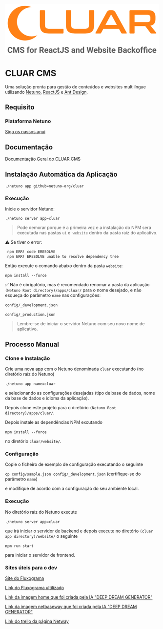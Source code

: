 ![Logo](https://raw.githubusercontent.com/netuno-org/cluar/main/docs/logo.svg)

# CLUAR CMS

Uma solução pronta para gestão de conteúdos e websites multilíngue utilizando [Netuno](https://www.netuno.org/), [ReactJS](https://reactjs.org/) e [Ant Design](https://ant.design/).

## Requisito

### Plataforma Netuno

[Siga os passos aqui](https://doc.netuno.org/docs/pt-PT/installation/)

## Documentação

[Documentação Geral do CLUAR CMS](docs/README-pt_PT.md)

## Instalação Automática da Aplicação

```
./netuno app github=netuno-org/cluar
```

### Execução

Inicie o servidor Netuno:

```
./netuno server app=cluar
```

> Pode demorar porque é a primeira vez e a instalação do NPM será executada nas pastas `ui` e` website` dentro da pasta raiz do aplicativo.

:warning: Se tiver o error:
 
```
 npm ERR! code ERESOLVE
 npm ERR! ERESOLVE unable to resolve dependency tree
```

Então execute o comando abaixo dentro da pasta `website`:

`npm install --force`

:white_check_mark: Não é obrigatório, mas é recomendado renomar a pasta da aplicação `(Netuno Root directory)/apps/cluar/` para o nome desejado, e não esqueça do parâmetro `name` nas configurações:

`config/_development.json`

`config/_production.json`

> Lembre-se de iniciar o servidor Netuno com seu novo nome de aplicativo.

## Processo Manual

### Clone e Instalação

Crie uma nova app com o Netuno denominada `cluar` executando (no diretório raíz do Netuno) 

`./netuno app name=cluar`

e selecionando as configurações desejadas (tipo de base de dados, nome da base de dados e idioma da aplicação).

Depois clone este projeto para o diretório `(Netuno Root directory)/apps/cluar/`.

Depois instale as dependências NPM excutando

`npm install --force` 

no diretório `cluar/website/`.

### Configuração

Copie o ficheiro de exemplo de configuração executando o seguinte

`cp config/sample.json config/_development.json` (certifique-se do parâmetro `name`)

e modifique de acordo com a configuração do seu ambiente local.

### Execução

No diretório raíz do Netuno execute

`./netuno server app=cluar`

que irá iniciar o servidor de backend e depois execute no diretório `(cluar app directory)/website/` o seguinte

`npm run start`

para iniciar o servidor de frontend.


### Sites úteis para o dev


[Site do Fluxograma](https://www.canva.com)

[Link do Fluxograma ultilizado](https://www.canva.com/design/DAFcFoucYrE/78kS6WPgpRVCOqAHJQmI5Q/view?utm_content=DAFcFoucYrE&utm_campaign=designshare&utm_medium=link2&utm_source=sharebutton)

[Link da imagem home que foi criada pela IA "DEEP DREAM GENERATOR"](https://deepdreamgenerator.com/ddream/1pk2a2fdb64)

[Link da imagem netbaseway que foi criada pela IA "DEEP DREAM GENERATOR"](https://deepdreamgenerator.com/ddream/1pk2a2fdb64)

[Link do trello da página Netway](https://trello.com/b/Q2PMSedw/netbase-way)








